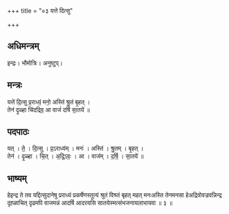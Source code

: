 +++
title = "०३ यत्ते दित्सु"

+++
## अधिमन्त्रम्
इन्द्रः। भौमोत्रिः। अनुष्टुप्।

## मन्त्रः
यत्ते॑ दि॒त्सु प्र॒राध्यं॒ मनो॒ अस्ति॑ श्रु॒तं बृ॒हत् ।  
तेन॑ दृ॒ळ्हा चि॑दद्रिव॒ आ वाजं॑ दर्षि सा॒तये॑ ॥

## पदपाठः
यत् । ते॒ । दि॒त्सु । प्र॒ऽराध्य॑म् । मनः॑ । अस्ति॑ । श्रु॒तम् । बृ॒हत् ।  
तेन॑ । दृ॒ळ्हा । चि॒त् । अ॒द्रि॒ऽवः॒ । आ । वाज॑म् । द॒र्षि॒ । सा॒तये॑ ॥

## भाष्यम्
हेइन्द्र ते तव यद्दित्सुदानेषु प्रराध्यं प्रकर्षेणस्तुत्यं श्रुतं विश्र्तं बृहत् महत् मनःअस्ति तेनमनसा हेअद्रिवोवज्रवन्निन्द्र दृह्ळाचित् दृढमपि वाजमन्नं आदर्षि आदरयसि सातयेस्मत्संभजनायलाभायवा ॥ ३ ॥